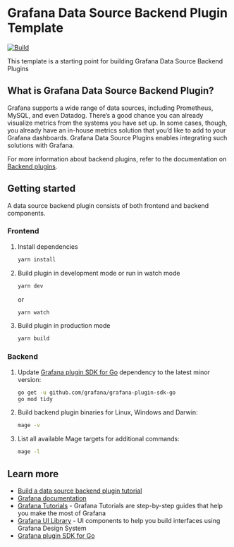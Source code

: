 <!--

    Licensed to the Apache Software Foundation (ASF) under one
    or more contributor license agreements.  See the NOTICE file
    distributed with this work for additional information
    regarding copyright ownership.  The ASF licenses this file
    to you under the Apache License, Version 2.0 (the
    "License"); you may not use this file except in compliance
    with the License.  You may obtain a copy of the License at
    
        http://www.apache.org/licenses/LICENSE-2.0
    
    Unless required by applicable law or agreed to in writing,
    software distributed under the License is distributed on an
    "AS IS" BASIS, WITHOUT WARRANTIES OR CONDITIONS OF ANY
    KIND, either express or implied.  See the License for the
    specific language governing permissions and limitations
    under the License.

-->

# Grafana Data Source Backend Plugin Template

[![Build](https://github.com/grafana/grafana-starter-datasource-backend/workflows/CI/badge.svg)](https://github.com/grafana/grafana-datasource-backend/actions?query=workflow%3A%22CI%22)

This template is a starting point for building Grafana Data Source Backend Plugins

## What is Grafana Data Source Backend Plugin?

Grafana supports a wide range of data sources, including Prometheus, MySQL, and even Datadog. There’s a good chance you can already visualize metrics from the systems you have set up. In some cases, though, you already have an in-house metrics solution that you’d like to add to your Grafana dashboards. Grafana Data Source Plugins enables integrating such solutions with Grafana.

For more information about backend plugins, refer to the documentation on [Backend plugins](https://grafana.com/docs/grafana/latest/developers/plugins/backend/).

## Getting started

A data source backend plugin consists of both frontend and backend components.

### Frontend

1. Install dependencies

   ```bash
   yarn install
   ```

2. Build plugin in development mode or run in watch mode

   ```bash
   yarn dev
   ```

   or

   ```bash
   yarn watch
   ```

3. Build plugin in production mode

   ```bash
   yarn build
   ```

### Backend

1. Update [Grafana plugin SDK for Go](https://grafana.com/docs/grafana/latest/developers/plugins/backend/grafana-plugin-sdk-for-go/) dependency to the latest minor version:

   ```bash
   go get -u github.com/grafana/grafana-plugin-sdk-go
   go mod tidy
   ```

2. Build backend plugin binaries for Linux, Windows and Darwin:

   ```bash
   mage -v
   ```

3. List all available Mage targets for additional commands:

   ```bash
   mage -l
   ```

## Learn more

- [Build a data source backend plugin tutorial](https://grafana.com/tutorials/build-a-data-source-backend-plugin)
- [Grafana documentation](https://grafana.com/docs/)
- [Grafana Tutorials](https://grafana.com/tutorials/) - Grafana Tutorials are step-by-step guides that help you make the most of Grafana
- [Grafana UI Library](https://developers.grafana.com/ui) - UI components to help you build interfaces using Grafana Design System
- [Grafana plugin SDK for Go](https://grafana.com/docs/grafana/latest/developers/plugins/backend/grafana-plugin-sdk-for-go/)
